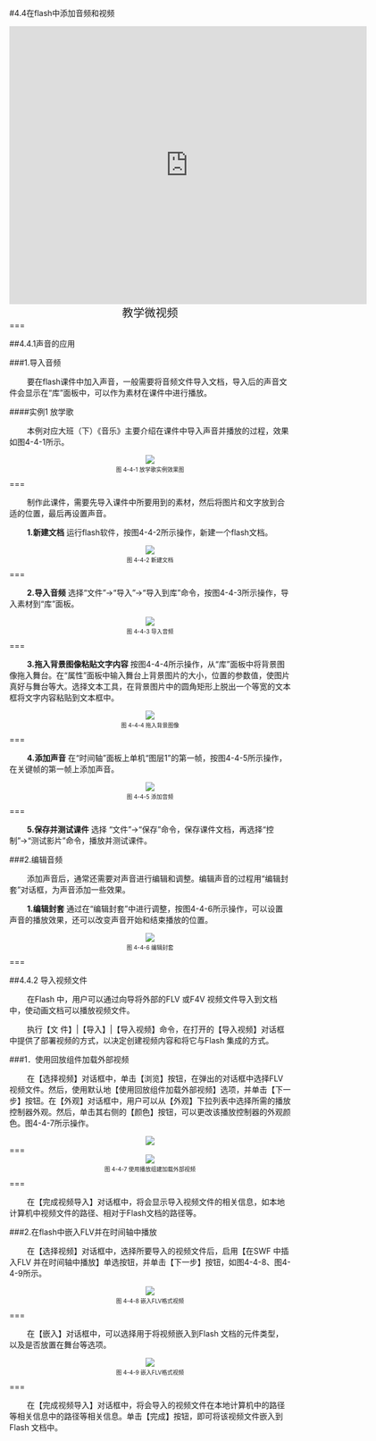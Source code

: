 #4.4在flash中添加音频和视频

<div align="center"><iframe frameborder="0" width="640" height="498" src="https://v.qq.com/iframe/player.html?vid=i0552ymz5q3&tiny=0&auto=0" allowfullscreen></iframe></div>
<div align="center"><span style="font-size:20px">教学微视频</span></div>
===

##4.4.1声音的应用

###1.导入音频

&nbsp;&nbsp;&nbsp;&nbsp;&nbsp;&nbsp;&nbsp;&nbsp;要在flash课件中加入声音，一般需要将音频文件导入文档，导入后的声音文件会显示在“库”面板中，可以作为素材在课件中进行播放。

####实例1   放学歌

&nbsp;&nbsp;&nbsp;&nbsp;&nbsp;&nbsp;&nbsp;&nbsp;本例对应大班（下）《音乐》主要介绍在课件中导入声音并播放的过程，效果如图4-4-1所示。

<div align="center"><img src="/assets/4-4-1.png"><p style="text-align:center; font-size:10px; margin-top:2px">图 4-4-1 放学歌实例效果图</p></div>
===

&nbsp;&nbsp;&nbsp;&nbsp;&nbsp;&nbsp;&nbsp;&nbsp;制作此课件，需要先导入课件中所要用到的素材，然后将图片和文字放到合适的位置，最后再设置声音。

&nbsp;&nbsp;&nbsp;&nbsp;&nbsp;&nbsp;&nbsp;&nbsp;**1.新建文档**  运行flash软件，按图4-4-2所示操作，新建一个flash文档。

<div align="center"><img src="/assets/4-4-2.png"><p style="text-align:center; font-size:10px; margin-top:2px">图 4-4-2 新建文档</p></div>
===

&nbsp;&nbsp;&nbsp;&nbsp;&nbsp;&nbsp;&nbsp;&nbsp;**2.导入音频**  选择“文件”→“导入”→“导入到库”命令，按图4-4-3所示操作，导入素材到“库”面板。

<div align="center"><img src="/assets/4-4-3.png"><p style="text-align:center; font-size:10px; margin-top:2px">图 4-4-3 导入音频</p></div>
===

&nbsp;&nbsp;&nbsp;&nbsp;&nbsp;&nbsp;&nbsp;&nbsp;**3.拖入背景图像粘贴文字内容** 按图4-4-4所示操作，从“库”面板中将背景图像拖入舞台。在“属性”面板中输入舞台上背景图片的大小，位置的参数值，使图片真好与舞台等大。选择文本工具，在背景图片中的圆角矩形上脱出一个等宽的文本框将文字内容粘贴到文本框中。

<div align="center"><img src="/assets/4-4-4.png"><p style="text-align:center; font-size:10px; margin-top:2px">图 4-4-4 拖入背景图像</p></div>
===

&nbsp;&nbsp;&nbsp;&nbsp;&nbsp;&nbsp;&nbsp;&nbsp;**4.添加声音** 在“时间轴”面板上单机“图层1”的第一帧，按图4-4-5所示操作，在关键帧的第一帧上添加声音。

<div align="center"><img src="/assets/4-4-5.png"><p style="text-align:center; font-size:10px; margin-top:2px">图 4-4-5 添加音频</p></div>
===

&nbsp;&nbsp;&nbsp;&nbsp;&nbsp;&nbsp;&nbsp;&nbsp;**5.保存并测试课件** 选择 “文件”→“保存”命令，保存课件文档，再选择“控制”→“测试影片”命令，播放并测试课件。

###2.编辑音频

&nbsp;&nbsp;&nbsp;&nbsp;&nbsp;&nbsp;&nbsp;&nbsp;添加声音后，通常还需要对声音进行编辑和调整。编辑声音的过程用“编辑封套”对话框，为声音添加一些效果。

&nbsp;&nbsp;&nbsp;&nbsp;&nbsp;&nbsp;&nbsp;&nbsp;**1.编辑封套** 通过在“编辑封套”中进行调整，按图4-4-6所示操作，可以设置声音的播放效果，还可以改变声音开始和结束播放的位置。

<div align="center"><img src="/assets/4-4-6.png"><p style="text-align:center; font-size:10px; margin-top:2px">图 4-4-6 编辑封套</p></div>
===

##4.4.2 导入视频文件

&nbsp;&nbsp;&nbsp;&nbsp;&nbsp;&nbsp;&nbsp;&nbsp;在Flash 中，用户可以通过向导将外部的FLV 或F4V 视频文件导入到文档中，使动画文档可以播放视频文件。

&nbsp;&nbsp;&nbsp;&nbsp;&nbsp;&nbsp;&nbsp;&nbsp;执行【文 件】|【导入】|【导入视频】命令，在打开的【导入视频】对话框中提供了部署视频的方式，以决定创建视频内容和将它与Flash 集成的方式。

###1．使用回放组件加载外部视频

&nbsp;&nbsp;&nbsp;&nbsp;&nbsp;&nbsp;&nbsp;&nbsp;在【选择视频】对话框中，单击【浏览】按钮，在弹出的对话框中选择FLV 视频文件。然后，使用默认地【使用回放组件加载外部视频】选项，并单击【下一步】按钮。在【外观】对话框中，用户可以从【外观】下拉列表中选择所需的播放控制器外观。然后，单击其右侧的【颜色】按钮，可以更改该播放控制器的外观颜色。图4-4-7所示操作。

<div align="center"><img src="/assets/4-4-7.png"></div>
===
<div align="center"><img src="/assets/4-4-8.png"><p style="text-align:center; font-size:10px; margin-top:2px">图 4-4-7 使用播放组建加载外部视频</p></div>
===

&nbsp;&nbsp;&nbsp;&nbsp;&nbsp;&nbsp;&nbsp;&nbsp;在【完成视频导入】对话框中，将会显示导入视频文件的相关信息，如本地计算机中视频文件的路径、相对于Flash文档的路径等。

###2.在flash中嵌入FLV并在时间轴中播放

&nbsp;&nbsp;&nbsp;&nbsp;&nbsp;&nbsp;&nbsp;&nbsp;在【选择视频】对话框中，选择所要导入的视频文件后，启用【在SWF 中插入FLV 并在时间轴中播放】单选按钮，并单击【下一步】按钮，如图4-4-8、图4-4-9所示。

<div align="center"><img src="/assets/4-4-9.png"><p style="text-align:center; font-size:10px; margin-top:2px">图 4-4-8 嵌入FLV格式视频</p></div>
===

&nbsp;&nbsp;&nbsp;&nbsp;&nbsp;&nbsp;&nbsp;&nbsp;在【嵌入】对话框中，可以选择用于将视频嵌入到Flash 文档的元件类型，以及是否放置在舞台等选项。

<div align="center"><img src="/assets/4-4-10.png"><p style="text-align:center; font-size:10px; margin-top:2px">图 4-4-9 嵌入FLV格式视频</p></div>
===

&nbsp;&nbsp;&nbsp;&nbsp;&nbsp;&nbsp;&nbsp;&nbsp;在【完成视频导入】对话框中，将会导入的视频文件在本地计算机中的路径等相关信息中的路径等相关信息。单击【完成】按钮，即可将该视频文件嵌入到Flash 文档中。

